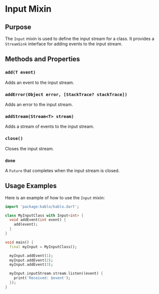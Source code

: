 # Input Mixin

## Purpose

The `Input` mixin is used to define the input stream for a class. It provides a `StreamSink` interface for adding events to the input stream.

## Methods and Properties

### `add(T event)`

Adds an event to the input stream.

### `addError(Object error, [StackTrace? stackTrace])`

Adds an error to the input stream.

### `addStream(Stream<T> stream)`

Adds a stream of events to the input stream.

### `close()`

Closes the input stream.

### `done`

A `Future` that completes when the input stream is closed.

## Usage Examples

Here is an example of how to use the `Input` mixin:

```dart
import 'package:kablo/kablo.dart';

class MyInputClass with Input<int> {
  void addEvent(int event) {
    add(event);
  }
}

void main() {
  final myInput = MyInputClass();

  myInput.addEvent(1);
  myInput.addEvent(2);
  myInput.addEvent(3);

  myInput.inputStream.stream.listen((event) {
    print('Received: $event');
  });
}
```
